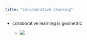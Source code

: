 ```yaml
---
title: "collaborative learning"
---
```


- collaborative learning is geometric<span id='Kfho7MsBM'/>
    - ![](https://firebasestorage.googleapis.com/v0/b/firescript-577a2.appspot.com/o/imgs%2Fapp%2FLearn2020zettelkasten%2FYWOKDGVFK1?alt=media&token=306d6cca-2ce0-4140-89f5-3746e565725f)<span id='BVlr6NINA'/>
